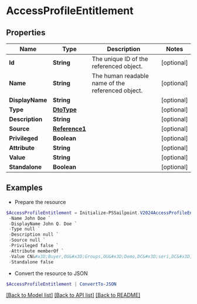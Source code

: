 # AccessProfileEntitlement
## Properties

Name | Type | Description | Notes
------------ | ------------- | ------------- | -------------
**Id** | **String** | The unique ID of the referenced object. | [optional] 
**Name** | **String** | The human readable name of the referenced object. | [optional] 
**DisplayName** | **String** |  | [optional] 
**Type** | [**DtoType**](DtoType.md) |  | [optional] 
**Description** | **String** |  | [optional] 
**Source** | [**Reference1**](Reference1.md) |  | [optional] 
**Privileged** | **Boolean** |  | [optional] 
**Attribute** | **String** |  | [optional] 
**Value** | **String** |  | [optional] 
**Standalone** | **Boolean** |  | [optional] 

## Examples

- Prepare the resource
```powershell
$AccessProfileEntitlement = Initialize-PSSailpoint.V2024AccessProfileEntitlement  -Id 2c91808568c529c60168cca6f90c1313 `
 -Name John Doe `
 -DisplayName John Q. Doe `
 -Type null `
 -Description null `
 -Source null `
 -Privileged false `
 -Attribute memberOf `
 -Value CN&#x3D;Buyer,OU&#x3D;Groups,OU&#x3D;Demo,DC&#x3D;seri,DC&#x3D;sailpointdemo,DC&#x3D;com `
 -Standalone false
```

- Convert the resource to JSON
```powershell
$AccessProfileEntitlement | ConvertTo-JSON
```

[[Back to Model list]](../README.md#documentation-for-models) [[Back to API list]](../README.md#documentation-for-api-endpoints) [[Back to README]](../README.md)

